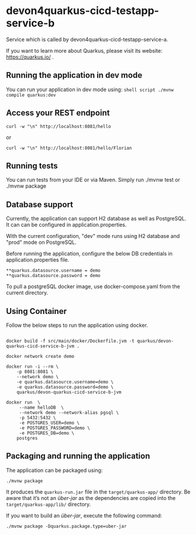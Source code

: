 # devon4quarkus-cicd-testapp-service-b
Service which is called by devon4quarkus-cicd-testapp-service-a.

If you want to learn more about Quarkus, please visit its website: https://quarkus.io/ .

## Running the application in dev mode

You can run your application in dev mode using: `shell script ./mvnw compile quarkus:dev `

## Access your REST endpoint

`curl -w "\n" http://localhost:8081/hello`

or

`curl -w "\n" http://localhost:8081/hello/Florian`

## Running tests

You can run tests from your IDE or via Maven. Simply run ./mvnw test or ./mvnw package

## Database support

Currently, the application can support H2 database as well as PostgreSQL. It can can be configured in application.properties.

With the current configuration, "dev" mode runs using H2 database and "prod" mode on PostgreSQL.

Before running the application, configure the below DB credentials in application.properties file.

```script
**quarkus.datasource.username = demo
**quarkus.datasource.password = demo
```

To pull a postgreSQL docker image, use docker-compose.yaml from the current directory.

## Using Container 

Follow the below steps to run the application using docker.

```script

docker build -f src/main/docker/Dockerfile.jvm -t quarkus/devon-quarkus-cicd-service-b-jvm .

docker network create demo

docker run -i --rm \
    -p 8081:8081 \
    --network demo \
    -e quarkus.datasource.username=demo \
    -e quarkus.datasource.password=demo \
    quarkus/devon-quarkus-cicd-service-b-jvm 

docker run  \
     --name helloDB  \
     --network demo --network-alias pgsql \
     -p 5432:5432 \
     -e POSTGRES_USER=demo \
     -e POSTGRES_PASSWORD=demo \
     -e POSTGRES_DB=demo \
    postgres

```

## Packaging and running the application

The application can be packaged using:
```shell script
./mvnw package
```
It produces the `quarkus-run.jar` file in the `target/quarkus-app/` directory.
Be aware that it’s not an _über-jar_ as the dependencies are copied into the `target/quarkus-app/lib/` directory.

If you want to build an _über-jar_, execute the following command:
```shell script
./mvnw package -Dquarkus.package.type=uber-jar